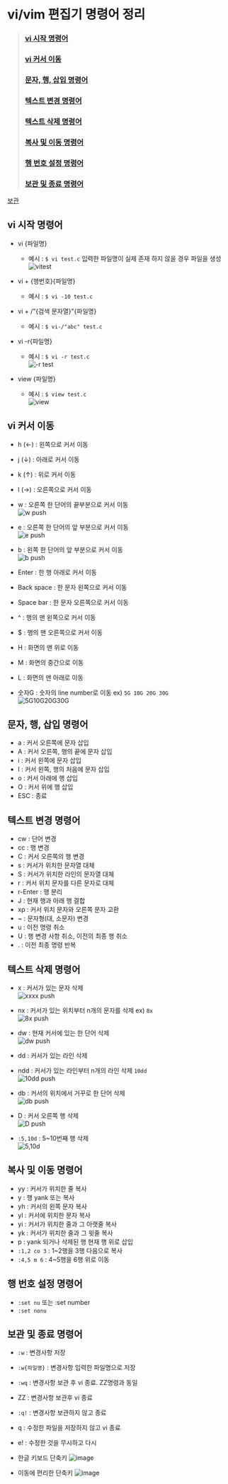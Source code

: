 # vi/vim  편집기 명령어 정리

>### [vi 시작 명령어](#vi-시작-명령어)
>### [vi 커서 이동](#vi-커서-이동)
>### [문자, 행, 삽입 명령어](#vi-시작-명령어)
>### [텍스트 변경 명령어](#텍스트-변경-명령어)
>### [텍스트 삭제 명령어](#텍스트-삭제-명령어)
>### [복사 및 이동 명령어](#복사-및-이동-명령어)
>### [행 번호 설정 명령어](#행-번호-설정-명령어)
>### [보관 및 종료 명령어](#보관-및-종료-명령어)

[보관](#한글-키보드-단축키)

## vi 시작 명령어
- vi {파일명}
  - 예시 : `$ vi test.c` 입력한 파일명이 실제 존재 하지 않을 경우 파일을 생성 <br>
![vitest](https://user-images.githubusercontent.com/65120581/126420508-80a04c94-ef4c-47f9-bb1d-4c2892ac0d8d.gif)
- vi + {행번호}{파일명}
  - 예시 : `$ vi -10 test.c`
- vi + /"{검색 문자열}"{파일명}
  - 예시 : `$ vi-/"abc" test.c` 
- vi -r{파일명}
  - 예시 : `$ vi -r test.c` <br>
  ![-r test](https://user-images.githubusercontent.com/65120581/126421548-d939e046-abc1-4f88-9643-82edb0090b8c.gif)

- view {파일명}
  - 예시 : `$ view test.c` <br>
  ![view](https://user-images.githubusercontent.com/65120581/126429240-a7784e80-3f30-4fb4-a2fd-5677317541e6.gif)

## vi 커서 이동
- h (←) : 왼쪽으로 커서 이동
- j (↓) : 아래로 커서 이동
- k (↑) : 위로 커서 이동
- l (→) : 오른쪽으로 커서 이동
- w : 오른쪽 한 단어의 끝부분으로 커서 이동 <br>
 ![w push](https://user-images.githubusercontent.com/65120581/126423520-d182b4fd-4172-469b-a385-6c3cb2665c7c.gif)

- e : 오른쪽 한 단어의 앞 부분으로 커서 이동 <br>
  ![e push](https://user-images.githubusercontent.com/65120581/126423674-622b1020-9e3a-4c3c-bf07-5603e19e47f9.gif)

- b : 왼쪽 한 단어의 앞 부분으로 커서 이동<br>
  ![b push](https://user-images.githubusercontent.com/65120581/126423698-59893aac-6970-4c18-ac93-4dcafd14f281.gif)

- Enter : 한 행 아래로 커서 이동
- Back space : 한 문자 왼쪽으로 커서 이동
- Space bar : 한 문자 오른쪽으로 커서 이동
- ^ : 행의 맨 왼쪽으로 커서 이동
- $ : 행의 맨 오른쪽으로 커서 이동
- H : 화면의 맨 위로 이동
- M : 화면의 중간으로 이동
- L : 화면의 맨 아래로 이동
- 숫자G : 숫자의 line number로 이동 ex) `5G 10G 20G 30G` <br>
![5G10G20G30G](https://user-images.githubusercontent.com/65120581/126429851-32e2bd55-344a-4499-883c-cbeb7bd4a65a.gif)

## 문자, 행, 삽입 명령어
- a : 커서 오른쪽에 문자 삽입
- A : 커서 오른쪽, 행의 끝에 문자 삽입
- i : 커서 왼쪽에 문자 삽입
- I : 커서 왼쪽, 행의 처음에 문자 삽입
- o : 커서 아래에 행 삽입
- O : 커서 위에 행 삽입
- ESC : 종료

## 텍스트 변경 명령어
- cw : 단어 변경
- cc : 행 변경
- C : 커서 오른쪽의 행 변경
- s : 커서가 위치한 문자열 대체
- S : 커서가 위치한 라인의 문자열 대체
- r : 커서 위치 문자를 다른 문자로 대체
- r-Enter : 행 분리
- J : 현재 행과 아래 행 결합
- xp : 커서 위치 문자와 오른쪽 문자 교환
- ~ : 문자형(대, 소문자) 변경
- u : 이전 명령 취소
- U : 행 변경 사항 취소, 이전의 최종 행 취소
- . : 이전 최종 명령 반복

## 텍스트 삭제 명령어
- x : 커서가 있는 문자 삭제 <br>
![xxxx push](https://user-images.githubusercontent.com/65120581/126436482-0dcb4137-02ac-475f-a97e-26d54737c430.gif)

- nx : 커서가 있는 위치부터 n개의 문자를 삭제 ex) `8x` <br>
![8x push](https://user-images.githubusercontent.com/65120581/126436518-97a8dff9-b52c-4d11-9fe4-73030a7ca163.gif)

- dw : 현재 커서에 있는 한 단어 삭제 <br>
![dw push](https://user-images.githubusercontent.com/65120581/126436538-81cba770-04fe-49dc-9784-447590b427c0.gif)

- dd : 커서가 있는 라인 삭제
- ndd : 커서가 있는 라인부터 n개의 라인 삭제 `10dd` <br>
![10dd push](https://user-images.githubusercontent.com/65120581/126436566-d6523a42-dc62-4297-837b-78be16ebb6ef.gif)

- db : 커서의 위치에서 거꾸로 한 단어 삭제 <br>
![db push](https://user-images.githubusercontent.com/65120581/126436593-23344a8d-1c58-4898-83c9-e48435ee451b.gif)

- D : 커서 오른쪽 행 삭제 <br>
![D push](https://user-images.githubusercontent.com/65120581/126436610-18883ba6-3eca-469f-a8e4-ea5c5af09730.gif)

- `:5,10d` : 5~10번째 행 삭제 <br>
![5,10d](https://user-images.githubusercontent.com/65120581/126436776-bf4f32c1-b6f2-486f-82bc-46c253b795c1.gif)


## 복사 및 이동 명령어
- yy : 커서가 위치한 줄 복사
- y : 행 yank 또는 복사
- yh : 커서의 왼쪽 문자 복사
- yl : 커서에 위치한 문자 복사
- yi : 커서가 위치한 줄과 그 아랫줄 복사
- yk : 커서가 위치한 줄과 그 윗줄 복사
- p :  yank 되거나 삭제된 행 현재 행 위로 삽입
- `:1,2 co 3` : 1~2행을 3행 다음으로 복사
- `:4,5 m 6` : 4~5행을 6행 위로 이동

## 행 번호 설정 명령어
- `:set nu` 또는 :set number
- `:set nonu`

## 보관 및 종료 명령어
- `:w` : 변경사항 저장
- `:w{파일명}` : 변경사항 입력한 파일명으로 저장
- `:wq` : 변경사항 보관 후 vi 종료. ZZ명령과 동일
- ZZ : 변경사항 보관후 vi 종료
- `:q!` : 변경사항 보관하지 않고 종료
- q : 수정한 파일을 저장하지 않고 vi 종료
- e! : 수정한 것을 무시하고 다시 

- 한글 키보드 단축키
![image](https://user-images.githubusercontent.com/65120581/126417613-ae184270-b729-499c-82fc-dc4523c25d05.png)

- 이동에 편리한 단축키
![image](https://user-images.githubusercontent.com/65120581/126417495-5da5a26e-45a5-410c-af6a-09325fc53233.png)
